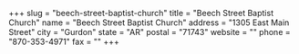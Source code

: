 +++
slug = "beech-street-baptist-church"
title = "Beech Street Baptist Church"
name = "Beech Street Baptist Church"
address = "1305 East Main Street"
city = "Gurdon"
state = "AR"
postal = "71743"
website = ""
phone = "870-353-4971"
fax = ""
+++

